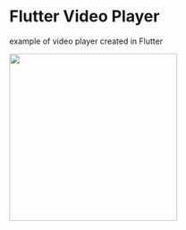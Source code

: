 # Flutter Video Player
example of video player created in Flutter


<img src="https://arcadestudio.com.br/img/flutter_player_video.png" width="300">
